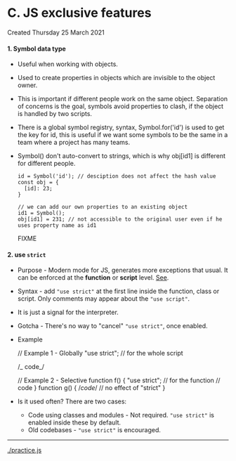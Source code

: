 # C. JS exclusive features
Created Thursday 25 March 2021

#### 1. Symbol data type

- Useful when working with objects.
- Used to create properties in objects which are invisible to the object owner.
- This is important if different people work on the same object. Separation of concerns is the goal, symbols avoid properties to clash, if the object is handled by two scripts.
- There is a global symbol registry, syntax, Symbol.for('id') is used to get the key for id, this is useful if we want some symbols to be the same in a team where a project has many teams.
- Symbol() don't auto-convert to strings, which is why obj[id1] is different for different people.

      id = Symbol('id'); // desciption does not affect the hash value
      const obj = {
      	[id]: 23;
      }

      // we can add our own properties to an existing object
      id1 = Symbol();
      obj[id1] = 231; // not accessible to the original user even if he uses property name as id1

  FIXME

#### 2. use `strict`

- Purpose - Modern mode for JS, generates more exceptions that usual. It can be enforced at the **function** or **script** level. [See](https://johnresig.com/blog/ecmascript-5-strict-mode-json-and-more/).
- Syntax - add `"use strict"` at the first line inside the function, class or script. Only comments may appear about the `"use script"`.
- It is just a signal for the interpreter.
- Gotcha - There's no way to "cancel" `"use strict"`, once enabled.
- Example

  // Example 1 - Globally
  "use strict"; // for the whole script

  /_ code_/

  // Example 2 - Selective
  function f()
  {
  "use strict"; // for the function
  // code
  }
  function g()
  {
  /_code_/ // no effect of "strict"
  }

- Is it used often? There are two cases:
  - Code using classes and modules - Not required. `"use strict"` is enabled inside these by default.
  - Old codebases - `"use strict"` is encouraged.

---

[./practice.js](practice.js)
